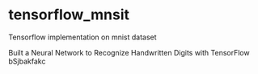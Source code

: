 # tensorflow_mnsit

Tensorflow implementation on mnist dataset

Built a Neural Network to Recognize Handwritten Digits with TensorFlow
bSjbakfakc
